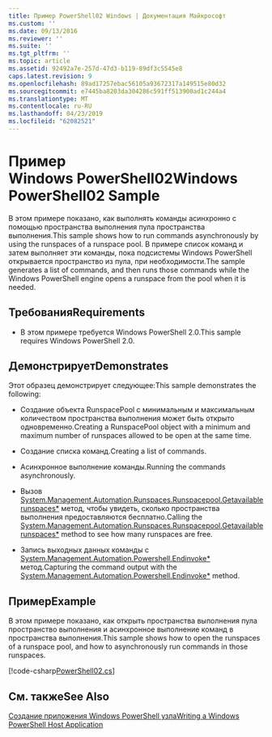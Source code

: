 ```yaml
---
title: Пример PowerShell02 Windows | Документация Майкрософт
ms.custom: ''
ms.date: 09/13/2016
ms.reviewer: ''
ms.suite: ''
ms.tgt_pltfrm: ''
ms.topic: article
ms.assetid: 92492a7e-257d-47d3-b119-89df3c5545e8
caps.latest.revision: 9
ms.openlocfilehash: 89ad17257ebac56105a93672317a149515e80d32
ms.sourcegitcommit: e7445ba8203da304286c591ff513900ad1c244a4
ms.translationtype: MT
ms.contentlocale: ru-RU
ms.lasthandoff: 04/23/2019
ms.locfileid: "62082521"
---
```

# <a name="windows-powershell02-sample"></a><span data-ttu-id="9b521-102">Пример Windows PowerShell02</span><span class="sxs-lookup"><span data-stu-id="9b521-102">Windows PowerShell02 Sample</span></span>

<span data-ttu-id="9b521-103">В этом примере показано, как выполнять команды асинхронно с помощью пространства выполнения пула пространства выполнения.</span><span class="sxs-lookup"><span data-stu-id="9b521-103">This sample shows how to run commands asynchronously by using the runspaces of a runspace pool.</span></span> <span data-ttu-id="9b521-104">В примере список команд и затем выполняет эти команды, пока подсистемы Windows PowerShell открывается пространство из пула, при необходимости.</span><span class="sxs-lookup"><span data-stu-id="9b521-104">The sample generates a list of commands, and then runs those commands while the Windows PowerShell engine opens a runspace from the pool when it is needed.</span></span>

## <a name="requirements"></a><span data-ttu-id="9b521-105">Требования</span><span class="sxs-lookup"><span data-stu-id="9b521-105">Requirements</span></span>

- <span data-ttu-id="9b521-106">В этом примере требуется Windows PowerShell 2.0.</span><span class="sxs-lookup"><span data-stu-id="9b521-106">This sample requires Windows PowerShell 2.0.</span></span>

## <a name="demonstrates"></a><span data-ttu-id="9b521-107">Демонстрирует</span><span class="sxs-lookup"><span data-stu-id="9b521-107">Demonstrates</span></span>

<span data-ttu-id="9b521-108">Этот образец демонстрирует следующее:</span><span class="sxs-lookup"><span data-stu-id="9b521-108">This sample demonstrates the following:</span></span>

- <span data-ttu-id="9b521-109">Создание объекта RunspacePool с минимальным и максимальным количеством пространства выполнения может быть открыто одновременно.</span><span class="sxs-lookup"><span data-stu-id="9b521-109">Creating a RunspacePool object with a minimum and maximum number of runspaces allowed to be open at the same time.</span></span>

- <span data-ttu-id="9b521-110">Создание списка команд.</span><span class="sxs-lookup"><span data-stu-id="9b521-110">Creating a list of commands.</span></span>

- <span data-ttu-id="9b521-111">Асинхронное выполнение команды.</span><span class="sxs-lookup"><span data-stu-id="9b521-111">Running the commands asynchronously.</span></span>

- <span data-ttu-id="9b521-112">Вызов [System.Management.Automation.Runspaces.Runspacepool.Getavailablerunspaces\*](/dotnet/api/System.Management.Automation.Runspaces.RunspacePool.GetAvailableRunspaces) метод, чтобы увидеть, сколько пространства выполнения предоставляются бесплатно.</span><span class="sxs-lookup"><span data-stu-id="9b521-112">Calling the [System.Management.Automation.Runspaces.Runspacepool.Getavailablerunspaces\*](/dotnet/api/System.Management.Automation.Runspaces.RunspacePool.GetAvailableRunspaces) method to see how many runspaces are free.</span></span>

- <span data-ttu-id="9b521-113">Запись выходных данных команды с [System.Management.Automation.Powershell.Endinvoke\*](/dotnet/api/System.Management.Automation.PowerShell.EndInvoke) метод.</span><span class="sxs-lookup"><span data-stu-id="9b521-113">Capturing the command output with the [System.Management.Automation.Powershell.Endinvoke\*](/dotnet/api/System.Management.Automation.PowerShell.EndInvoke) method.</span></span>

## <a name="example"></a><span data-ttu-id="9b521-114">Пример</span><span class="sxs-lookup"><span data-stu-id="9b521-114">Example</span></span>

<span data-ttu-id="9b521-115">В этом примере показано, как открыть пространства выполнения пула пространство выполнения и асинхронное выполнение команд в пространства выполнения.</span><span class="sxs-lookup"><span data-stu-id="9b521-115">This sample shows how to open the runspaces of a runspace pool, and how to asynchronously run commands in those runspaces.</span></span>

[!code-csharp[PowerShell02.cs](../../powershell-sdk-samples/SDK-2.0/csharp/PowerShell02/PowerShell02.cs#L11-L96 "PowerShell02.cs")]

## <a name="see-also"></a><span data-ttu-id="9b521-116">См. также</span><span class="sxs-lookup"><span data-stu-id="9b521-116">See Also</span></span>

[<span data-ttu-id="9b521-117">Создание приложения Windows PowerShell узла</span><span class="sxs-lookup"><span data-stu-id="9b521-117">Writing a Windows PowerShell Host Application</span></span>](./writing-a-windows-powershell-host-application.md)